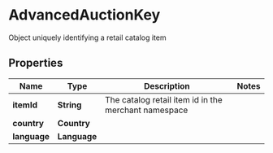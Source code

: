 

# AdvancedAuctionKey

Object uniquely identifying a retail catalog item

## Properties

Name | Type | Description | Notes
------------ | ------------- | ------------- | -------------
**itemId** | **String** | The catalog retail item id in the merchant namespace | 
**country** | **Country** |  | 
**language** | **Language** |  | 



